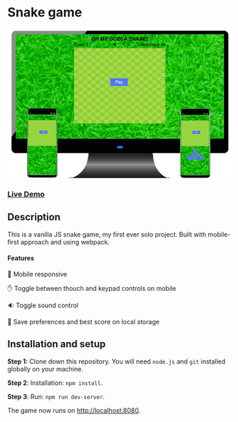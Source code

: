 # Snake game

![showcase image](/public/img/snake-showcase.png)


### [Live Demo](https://kadtamir-snake.netlify.app/)


## Description

This is a vanilla JS snake game, my first ever solo project. Built with mobile-first approach and using webpack.

#### Features

:iphone: Mobile responsive

:hand: Toggle between thouch and keypad controls on mobile

:sound: Toggle sound control

:floppy_disk: Save preferences and best score on local storage


## Installation and setup

**Step 1:** Clone down this repository. You will need `node.js` and `git` installed globally on your machine.

**Step 2**: Installation: `npm install`.

**Step 3**: Run: `npm run dev-server`.

The game now runs on [http://localhost:8080](http://localhost:8080).
